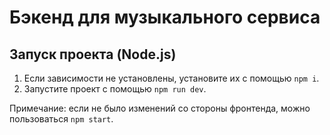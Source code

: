 # Бэкенд для музыкального сервиса

## Запуск проекта (Node.js)

1. Если зависимости не установлены, установите их с помощью `npm i`.
2. Запустите проект с помощью `npm run dev`.

Примечание: если не было изменений со стороны фронтенда, можно пользоваться `npm start`.
